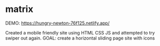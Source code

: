 # matrix

DEMO: https://hungry-newton-76f125.netlify.app/

Created a mobile friendly site using HTML CSS JS and attempted to try swiper out again.
GOAL: create a horizontal sliding page site with icons
